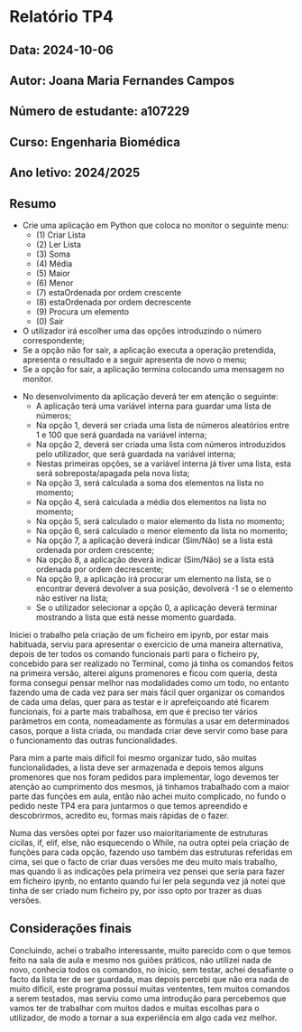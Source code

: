 # Relatório TP4
## Data: 2024-10-06
## Autor: Joana Maria Fernandes Campos
## Número de estudante: a107229
## Curso: Engenharia Biomédica
## Ano letivo: 2024/2025

## Resumo
- Crie uma aplicação em Python que coloca no monitor o seguinte menu:
    * (1) Criar Lista 
    * (2) Ler Lista
    * (3) Soma
    * (4) Média
    * (5) Maior
    * (6) Menor
    * (7) estaOrdenada por ordem crescente
    * (8) estaOrdenada por ordem decrescente
    * (9) Procura um elemento
    * (0) Sair
- O utilizador irá escolher uma das opções introduzindo o número correspondente;
- Se a opção não for sair, a aplicação executa a operação pretendida, apresenta o resultado e a seguir apresenta de novo o menu;
- Se a opção for sair, a aplicação termina colocando uma mensagem no monitor.

* No desenvolvimento da aplicação deverá ter em atenção o seguinte:
    - A aplicação terá uma variável interna para guardar uma lista de números;
    - Na opção 1, deverá ser criada uma lista de números aleatórios entre 1 e 100 que será guardada na variável interna;
    - Na opção 2, deverá ser criada uma lista com números introduzidos pelo utilizador, que será guardada na variável interna;
    - Nestas primeiras opções, se a variável interna já tiver uma lista, esta será sobreposta/apagada pela nova lista;
    - Na opção 3, será calculada a soma dos elementos na lista no momento;
    - Na opção 4, será calculada a média dos elementos na lista no momento;
    - Na opção 5, será calculado o maior elemento da lista no momento;
    - Na opção 6, será calculado o menor elemento da lista no momento;
    - Na opção 7, a aplicação deverá indicar (Sim/Não) se a lista está ordenada por ordem crescente;
    - Na opção 8, a aplicação deverá indicar (Sim/Não) se a lista está ordenada por ordem decrescente;
    - Na opção 9, a aplicação irá procurar um elemento na lista, se o encontrar deverá devolver a sua posição, devolverá -1 se o elemento não estiver na lista;
    - Se o utilizador selecionar a opção 0, a aplicação deverá terminar mostrando a lista que está nesse momento guardada.

Iniciei o trabalho pela criação de um ficheiro em ipynb, por estar mais habituada, serviu para apresentar o exercício de uma maneira alternativa, depois de ter todos os comando funcionais parti para o ficheiro py, concebido para ser realizado no Terminal, como já tinha os comandos feitos na primeira versão, alterei alguns promenores e ficou com queria, desta forma consegui pensar melhor nas modalidades como um todo, no entanto fazendo uma de cada vez para ser mais fácil quer organizar os comandos de cada uma delas, quer para as testar e ir aprefeiçoando até ficarem funcionais, foi a parte mais trabalhosa, em que é preciso ter vários parâmetros em conta, nomeadamente as fórmulas a usar em determinados casos, porque a lista criada, ou mandada criar deve servir como base para o funcionamento das outras funcionalidades.

Para mim a parte mais difícil foi mesmo organizar tudo, são muitas funcionalidades, a lista deve ser armazenada e depois temos alguns promenores que nos foram pedidos para implementar, logo devemos ter atenção ao cumprimento dos mesmos, já tinhamos trabalhado com a maior parte das funções em aula, então não achei muito complicado, no fundo o pedido neste TP4 era para juntarmos o que temos apreendido e descobrirmos, acredito eu, formas mais rápidas de o fazer. 

Numa das versões optei por fazer uso maioritariamente de estruturas cícilas, if, elif, else, não esquecendo o While, na outra optei pela criação de funções para cada opção, fazendo uso também das estruturas referidas em cima, sei que o facto de criar duas versões me deu muito mais trabalho, mas quando li as indicações pela primeira vez pensei que seria para fazer em ficheiro ipynb, no entanto quando fui ler pela segunda vez já notei que tinha de ser criado num ficheiro py, por isso opto por trazer as duas versões.

## Considerações finais
Concluindo, achei o trabalho interessante, muito parecido com o que temos feito na sala de aula e mesmo nos guiões práticos, não utilizei nada de novo, conhecia todos os comandos, no ínicio, sem testar, achei desafiante o facto da lista ter de ser guardada, mas depois percebi que não era nada de muito díficil, este programa possuí muitas vententes, tem muitos comandos a serem testados, mas serviu como uma introdução para percebemos que vamos ter de trabalhar com muitos dados e muitas escolhas para o utilizador, de modo a tornar a sua experiência em algo cada vez melhor.